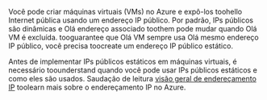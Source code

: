Você pode criar máquinas virtuais (VMs) no Azure e expô-los toohello Internet pública usando um endereço IP público. Por padrão, IPs públicos são dinâmicas e Olá endereço associado toothem pode mudar quando Olá VM é excluída. tooguarantee que Olá VM sempre usa Olá mesmo endereço IP público, você precisa toocreate um endereço IP público estático. 

Antes de implementar IPs públicos estáticos em máquinas virtuais, é necessário toounderstand quando você pode usar IPs públicos estáticos e como eles são usados. Saudação de leitura [visão geral de endereçamento IP](../articles/virtual-network/virtual-network-ip-addresses-overview-arm.md) toolearn mais sobre o endereçamento IP no Azure.

